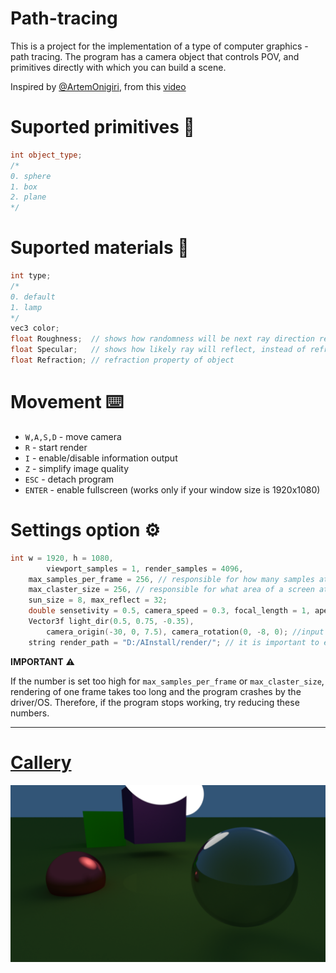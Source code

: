 # Path-tracing

This is a project for the implementation of a type of computer graphics - path tracing.
The program has a camera object that controls POV, and primitives directly with which you can build a scene.

Inspired by [@ArtemOnigiri](https://github.com/ArtemOnigiri), from this [video](https://www.youtube.com/watch?v=jKjbeWHujV0)

# Suported primitives 📐

```c++
int object_type;
/*
0. sphere
1. box
2. plane
*/
```

# Suported materials 🏀
```c++
int type;
/*
0. default
1. lamp
*/
vec3 color;
float Roughness;  // shows how randomness will be next ray direction reflected or refract
float Specular;   // shows how likely ray will reflect, instead of refract (affects only if Refraction != 1)
float Refraction; // refraction property of object
```

# Movement ⌨️
- ``` W,A,S,D ``` - move camera
- ``` R ``` - start render
- ``` I ``` - enable/disable information output
- ``` Z ``` - simplify image quality
- ``` ESC ``` - detach program
- ``` ENTER ``` - enable fullscreen (works only if your window size is 1920x1080)

# Settings option ⚙️
```c++
int w = 1920, h = 1080,
		viewport_samples = 1, render_samples = 4096,
    max_samples_per_frame = 256, // responsible for how many samples at a time gpu will render
    max_claster_size = 256, // responsible for what area of a screen at a time gpu will render
    sun_size = 8, max_reflect = 32;
	double sensetivity = 0.5, camera_speed = 0.3, focal_length = 1, aperture = 620, camera_size = 1;
	Vector3f light_dir(0.5, 0.75, -0.35),
		camera_origin(-30, 0, 7.5), camera_rotation(0, -8, 0); //input in degrees
	string render_path = "D:/AInstall/render/"; // it is important to establish an existing path 0_0
```

**IMPORTANT** ⚠️

If the number is set too high for ```max_samples_per_frame``` or ```max_claster_size```, rendering of one frame takes too long and the program crashes by the driver/OS. Therefore, if the program stops working, try reducing these numbers.

---

# [Callery](./render/)

![](./render/4096_10m_8s_36ms.png)

